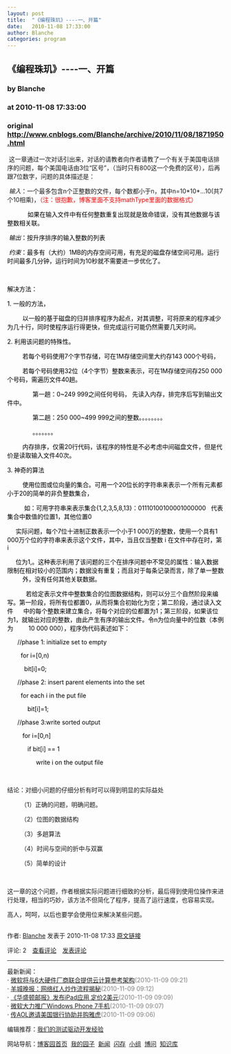```yaml
---
layout: post
title:  "《编程珠玑》----一、开篇"
date:   2010-11-08 17:33:00
author: Blanche
categories: program
---
```


## 《编程珠玑》----一、开篇
### by Blanche
### at 2010-11-08 17:33:00
### original <http://www.cnblogs.com/Blanche/archive/2010/11/08/1871950.html>

<p><p> 这一章通过一次对话引出来，对话的请教者向作者请教了一个有关于美国电话排序的问题，每个美国电话由3位“区号”，（当时只有800这一个免费的区号），后再跟7位数字，问题的具体描述是：</p>
<p> <em>输入</em>：一个最多包含n个正整数的文件，每个数都小于n，其中n=10*10*...10(共7个10相乘)，<span style="color:#ff0000">（注：很抱歉，博客里面不支持mathType里面的数据格式）</span></p>
<p><span style="color:#ff0000"> </span><span style="color:#000000">           如果在输入文件中有任何整数重复出现就是致命错误，没有其他数据与该整数相关联。</span></p>
<p><span style="color:#000000"><em> 输出</em>：按升序排序的输入整数的列表</span></p>
<p><span style="color:#000000"><em> 约束</em>：最多有（大约）1MB的内存空间可用，有充足的磁盘存储空间可用。运行时间最多几分钟，运行时间为10秒就不需要进一步优化了。</span></p>
<p><span style="color:#000000"><br></span></p>
<p><span style="color:#000000">解决方法：</span></p>
<p><span style="color:#000000">1. 一般的方法，</span></p>
<p><span style="color:#000000">         以一般的基于磁盘的归并排序程序为起点，对其调整，可将原来的程序减少为几十行，同时使程序运行得更快，但完成运行可能仍然需要几天时间。</span></p>
<p><span style="color:#000000">2. 利用该问题的特殊性。</span></p>
<p><span style="color:#000000">         若每个号码使用7个字节存储，可在1M存储空间里大约存143 000个号码，</span></p>
<p><span style="color:#000000">         若每个号码使用32位（4个字节）整数来表示，可在1M存储空间存250 000个号码，需遍历文件40趟。</span></p>
<p><span style="color:#000000">               第一趟：0~249 999之间任何号码， 先读入内存，排完序后写到输出文件中。</span></p>
<p><span style="color:#000000">               第二趟：250 000~499 999之间的整数。。。。。。。。</span></p>
<p><span style="color:#000000">               。。。。。。。</span></p>
<p><span style="color:#000000">         内存排序，仅需20行代码，该程序的特性是不必考虑中间磁盘文件，但是代价是读取输入文件40次。</span></p>
<p><span style="color:#000000">3. 神奇的算法</span></p>
<p><span style="color:#000000">         使用位图或位向量的集合。可用一个20位长的字符串来表示一个所有元素都小于20的简单的非负整数集合，</span></p>
<p><span style="color:#000000">          如：可用字符串来表示集合{1,2,3,5,8,13}：01110100100001000000   代表集合中数值的位置1，其他位置0</span></p>
<p><span style="color:#000000">     实际问题，每个7位十进制正数表示一个小于1 000万的整数，使用一个具有1 000万个位的字符串来表示这个文件，其中，当且仅当整数 i 在文件中存在时，第 i </span></p>
<p><span style="color:#000000">     位为1,。这种表示利用了该问题的三个在排序问题中不常见的属性：输入数据限制在相对较小的范围内；数据没有重复；而且对于每条记录而言，除了单一整数          外，没有任何其他关联数据。</span></p>
<p><span style="color:#000000">           若给定表示文件中整数集合的位图数据结构，则可以分三个自然阶段来编写。第一阶段，将所有位都置0，从而将集合初始化为空；第二阶段，通过读入文件      中的每个整数来建立集合，将每个对应的位都置为1；第三阶段，如果该位为1，就输出对应的整数，由此产生有序的输出文件。令n为位向量中的位数（本例为         10 000 000），程序伪代码表述如下：</span></p>
<p><span style="color:#000000">      //phase 1: initialize set to empty</span></p>
<p><span style="color:#000000">        for i=[0,n)</span></p>
<p><span style="color:#000000">          bit[i]=0;</span></p>
<p><span style="color:#000000">      //phase 2: insert parent elements into the set </span></p>
<p><span style="color:#000000">        for each i in the put file </span></p>
<p><span style="color:#000000">            bit[i]=1;</span></p>
<p><span style="color:#000000">      //phase 3:write sorted output</span></p>
<p><span style="color:#000000">         for i=[0,n]</span></p>
<p><span style="color:#000000">            if bit[i] == 1</span></p>
<p><span style="color:#000000">                 write i on the output file</span></p>
<p><span style="color:#000000"><br></span></p>
<p>结论：对细小问题的仔细分析有时可以得到明显的实际益处</p>
<p>        （1）正确的问题，明确问题。</p>
<p>        （2）位图的数据结构</p>
<p>        （3）多趟算法</p>
<p>        （4）时间与空间的折中与双赢</p>
<p>        （5）简单的设计</p>
<p> </p>
<p>这一章的这个问题，作者根据实际问题进行细致的分析，最后得到使用位操作来进行处理，相当的巧妙，该方法不但简化了程序，提高了运行速度，也容易实现。</p>
<p>高人，呵呵，以后也要学会使用位来解决某些问题。</p><img src="http://www.cnblogs.com/Blanche/aggbug/1871950.html?type=1" width="1" height="1" alt=""><p>作者: <a href="http://www.cnblogs.com/Blanche/">Blanche</a> 发表于 2010-11-08 17:33 <a href="http://www.cnblogs.com/Blanche/archive/2010/11/08/1871950.html">原文链接</a></p><p>评论: 2　<a href="http://www.cnblogs.com/Blanche/archive/2010/11/08/1871950.html#pagedcomment">查看评论</a>　<a href="http://www.cnblogs.com/Blanche/archive/2010/11/08/1871950.html#commentform">发表评论</a></p><hr><p>最新新闻：<br>· <a href="http://news.cnblogs.com/n/80276/">微软将与6大硬件厂商联合提供云计算参考架构</a><span style="color:gray">(2010-11-09 09:21)</span><br>· <a href="http://news.cnblogs.com/n/80275/">羊城晚报：网络红人炒作流程揭秘</a><span style="color:gray">(2010-11-09 09:12)</span><br>· <a href="http://news.cnblogs.com/n/80274/">《华盛顿邮报》发布iPad应用 定价2美元</a><span style="color:gray">(2010-11-09 09:09)</span><br>· <a href="http://news.cnblogs.com/n/80273/">微软大力推广Windows Phone 7手机</a><span style="color:gray">(2010-11-09 09:07)</span><br>· <a href="http://news.cnblogs.com/n/80272/">传AOL邀请美国银行协助并购雅虎</a><span style="color:gray">(2010-11-09 09:06)</span><br></p><p>编辑推荐：<a href="http://news.cnblogs.com/n/80248/">我们的测试驱动开发经验</a><br></p><p>网站导航：<a href="http://www.cnblogs.com">博客园首页</a>  <a href="http://home.cnblogs.com/">我的园子</a>  <a href="http://news.cnblogs.com">新闻</a>  <a href="http://home.cnblogs.com/ing/">闪存</a>  <a href="http://home.cnblogs.com/group/">小组</a>  <a href="http://space.cnblogs.com/q/">博问</a>  <a href="http://kb.cnblogs.com">知识库</a></p></p>